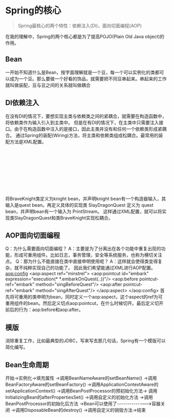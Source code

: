 # Spring的核心
>Spring最核心的两个特性：依赖注入(DI)，面向切面编程(AOP)

  在我的理解中，Spring的两个核心都是为了提高POJO(Plain Old Java object)的作用。

## Bean
  一开始不知道什么是Bean，按字面理解就是一个豆，每一个可以实例化的类都可以成为一个豆。那么要做一个好看的饰品，就需要把不同豆串起来。串起来的工作就叫做装配，豆与豆之间的关系就叫做耦合

## DI依赖注入
  在没有DI的情况下，要想实现主类与依赖类之间的紧耦合，就需要在构造函数中，将依赖类作为输入引入到主类中。
  但是在有DI的情况下，在主类中只需要注入接口。由于在构造函数中注入的是接口，因此主类并没有和任何一个依赖类形成紧耦合。
  通过Spring的装配(Wiring)方法，将主类和依赖类组成松耦合。最常用的装配方法是XML配置。
  <pre>
  <code>
    <bean id="knight" class="Part1.BraveKnight">
        <constructor-arg ref="quest" />
    </bean>
    <bean id="quest" class="Part1.SlayDragonQuest">
        <constructor-arg value="#{T(System).out}" />
    </bean>
  </code>
  </pre>
  将BraveKnight类定义为knight bean，并声明knight bean有一个构造器输入，其输入是quest bean。再定义具体的实现类 SlayDragonQuest 定义为 quest bean，并声明bean有一个输入为 PrintStream。
  这样通过XML配置，就可以将实现类SlayDragonQuest和类BraveKnight实现松耦合。

## AOP面向切面编程
  Q：为什么需要面向切面编程？
  A：主要是为了分离出在各个功能中重复出现的功能，形成可重用组件。比如日志，事务管理，安全等系统服务，也称为横切关注点。
  Q：那为什么不能直接在类中直接申明使用呢？
  A：这样就会使得类变得复杂，就不纯粹实现自己的功能了。
  因此我们希望能通过XML进行AOP配置。
    <bean id="minstrel" class="Part1.Minstrel">
        <constructor-arg value="#{T(System).out}" />
    </bean>
    <aop:config>
        <aop:aspect ref="minstrel">
            <aop:pointcut id="embark" expression="execution(* *.embarkOnQuest(..))"/>
            <aop:before pointcut-ref="embark" method="singBeforeQuest"/>
            <aop:after pointcut-ref="embark" method="singAfterQuest"/>
        </aop:aspect>
    </aop:config>
  首先将可重用的类申明为bean，同时定义一个aop:aspect，这个aspect的ref为可重用组件的bean。然后定义切点aop:pointcut，在什么时候切开。最后定义切开前后的行为：aop:before和aop:after。

## 模版
  消除重复工作，比如最典型的JDBC，写来写去那几句话，Spring有一个模版可以简化编写。

## Bean生命周期
  开始->实例化->填充属性
  ->调用BeanNameAware的setBeanName()
  ->调用BeanFactoryAware的setBeanFactory()
  ->调用ApplicationContextAware的setApplicationContext()
  ->调用BeanPostProcessor的预初始化方法->
  调用InitializingBean的afterPropertiesSet()
  ->调用自定义的初始化方法
  ->调用BeanPostProcessor的初始化后方法
  ->Bean可以使用了-------------->容器关闭
  ->调用DisposableBean的destroy()
  ->调用自定义的销毁方法->结束
